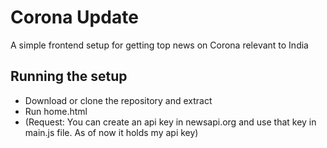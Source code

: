 # Corona Update
A simple frontend setup for getting top news on Corona relevant to India 

## Running the setup
- Download or clone the repository and extract
- Run home.html
- (Request: You can create an api key in newsapi.org and use that key in main.js file. As of now it holds my api key)
